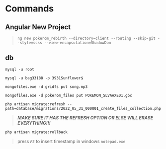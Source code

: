 # Commands

## Angular New Project

> `ng new pokerom_rebirth --directory=client --routing --skip-git --style=scss --view-encapsulation=ShadowDom`

## db

`mysql -u root`

`mysql -u bag33188 -p 3931Sunflower$`

`mongofiles.exe -d gridfs put song.mp3`

`mongofiles.exe -d pokerom_files put POKEMON_SLVAAXE01.gbc`


`php artisan migrate:refresh --path=database/migrations/2022_05_31_000001_create_files_collection.php`

> _**MAKE SURE IT HAS THE REFRESH OPTION OR ELSE WILL ERASE EVERYTHING!!!**_

`php artisan migrate:rollback`


> press _`F5`_ to insert timestamp in windows `notepad.exe`
